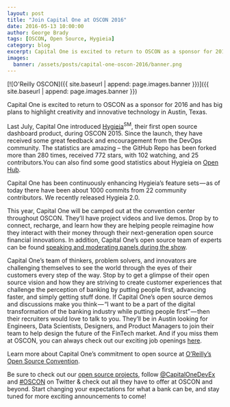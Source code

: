 ```yaml
---
layout: post
title: "Join Capital One at OSCON 2016"
date: 2016-05-13 10:00:00
author: George Brady
tags: [OSCON, Open Source, Hygieia]
category: blog
excerpt: Capital One is excited to return to OSCON as a sponsor for 2016 and has big plans to highlight creativity and innovative technology in Austin, Texas.
images:
  banner: /assets/posts/capital-one-oscon-2016/banner.png
---
```


[![O'Reilly OSCON]({{ site.baseurl | append: page.images.banner }})]({{ site.baseurl | append: page.images.banner }})

Capital One is excited to return to OSCON as a sponsor for 2016 and has big plans to highlight creativity and innovative technology in Austin, Texas.

Last July, Capital One introduced [Hygieia](https://github.com/capitalone/Hygieia)<sup>SM</sup>, their first open source dashboard product, during OSCON 2015. Since the launch, they have received some great feedback and encouragement from the DevOps community. The statistics are amazing – the GitHub Repo has been forked more than 280 times, received 772 stars, with 102 watching, and 25 contributors.You can also find some good statistics about Hygieia on [Open Hub](https://www.openhub.net/p/Hygieia).

Capital One has been continuously enhancing Hygieia’s feature sets — as of today there have been about 1000 commits from 22 community contributors. We recently released Hygieia 2.0.

This year, Capital One will be camped out at the convention center throughout OSCON. They’ll have project videos and live demos. Drop by to connect, recharge, and learn how they are helping people reimagine how they interact with their money through their next-generation open source financial innovations. In addition, Capital One’s open source team of experts can be found [speaking and moderating panels during the show](http://conferences.oreilly.com/oscon/open-source-us/public/schedule/speakers).

Capital One’s team of thinkers, problem solvers, and innovators are challenging themselves to see the world through the eyes of their customers every step of the way. Stop by to get a glimpse of their open source vision and how they are striving to create customer experiences that challenge the perception of banking by putting people first, advancing faster, and simply getting stuff done.
If Capital One’s open source demos and discussions make you think — “I want to be a part of the digital transformation of the banking industry while putting people first” — then their recruiters would love to talk to you. They’ll be in Austin looking for Engineers, Data Scientists, Designers, and Product Managers to join their team to help design the future of the FinTech market. And if you miss them at OSCON, you can always check out our exciting job openings [here](https://www.linkedin.com/company/capital-one/careers).

Learn more about Capital One’s commitment to open source at [O’Reilly’s Open Source Convention](http://conferences.oreilly.com/oscon/open-source-us).

Be sure to check out our [open source projects](http://www.capitalone.io/open-source/), follow [@CapitalOneDevEx](https://twitter.com/CapitalOneDevEx) and [#OSCON](https://twitter.com/search?q=%23OSCON&src=typd) on Twitter & check out all they have to offer at OSCON and beyond. Start changing your expectations for what a bank can be, and stay tuned for more exciting announcements to come!
